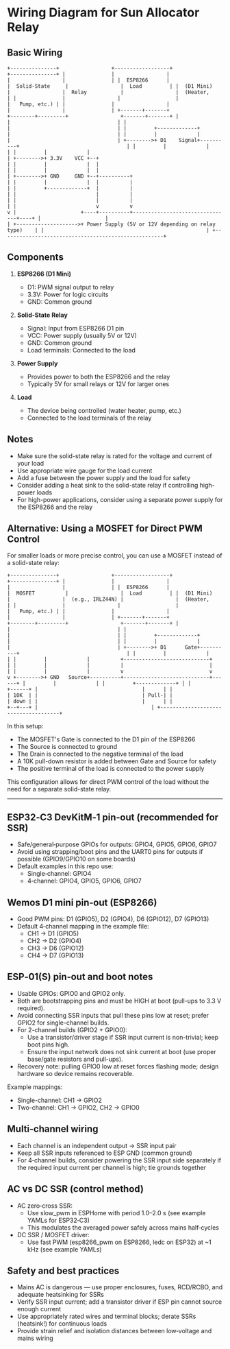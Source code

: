 # Wiring Diagram for Sun Allocator Relay

## Basic Wiring

`
+---------------+                 +------------------+                 +---------------+
|               |                 |                  |                 |               |
|  ESP8266      |                 |  Solid-State     |                 |  Load         |
|  (D1 Mini)    |                 |  Relay           |                 |  (Heater,     |
|               |                 |                  |                 |   Pump, etc.) |
|               |                 |                  |                 |               |
+-------+-------+                 +--------+---------+                 +-------+-------+
        |                                  |                                   |
        |                                  |                                   |
        |         +-------------+          |                                   |
        |         |             |          |                                   |
        +-------->+ D1    Signal+----------+                                   |
        |         |             |                                              |
        |         |             |                                              |
        +-------->+ 3.3V    VCC +--+                                           |
        |         |             |  |                                           |
        |         |             |  |                                           |
        +-------->+ GND     GND +--+----------+                                |
        |         |             |  |          |                                |
        |         +-------------+  |          |                                |
        |                          |          |                                |
        |                          |          |                                |
        |                          v          v                                v
        |                     +----+----------+--------------------------------+----+
        |                     |                                                     |
        +-------------------->+ Power Supply (5V or 12V depending on relay type)    |
                              |                                                     |
                              +-----------------------------------------------------+
`

## Components

1. **ESP8266 (D1 Mini)**
   - D1: PWM signal output to relay
   - 3.3V: Power for logic circuits
   - GND: Common ground

2. **Solid-State Relay**
   - Signal: Input from ESP8266 D1 pin
   - VCC: Power supply (usually 5V or 12V)
   - GND: Common ground
   - Load terminals: Connected to the load

3. **Power Supply**
   - Provides power to both the ESP8266 and the relay
   - Typically 5V for small relays or 12V for larger ones

4. **Load**
   - The device being controlled (water heater, pump, etc.)
   - Connected to the load terminals of the relay

## Notes

- Make sure the solid-state relay is rated for the voltage and current of your load
- Use appropriate wire gauge for the load current
- Add a fuse between the power supply and the load for safety
- Consider adding a heat sink to the solid-state relay if controlling high-power loads
- For high-power applications, consider using a separate power supply for the ESP8266 and the relay

## Alternative: Using a MOSFET for Direct PWM Control

For smaller loads or more precise control, you can use a MOSFET instead of a solid-state relay:

`
+---------------+                 +------------------+                 +---------------+
|               |                 |                  |                 |               |
|  ESP8266      |                 |  MOSFET          |                 |  Load         |
|  (D1 Mini)    |                 |  (e.g., IRLZ44N) |                 |  (Heater,     |
|               |                 |                  |                 |   Pump, etc.) |
|               |                 |                  |                 |               |
+-------+-------+                 +--------+---------+                 +-------+-------+
        |                                  |                                   |
        |                                  |                                   |
        |         +-------------+          |                                   |
        |         |             |          |                                   |
        +-------->+ D1      Gate+----------+                                   |
        |         |             |                                              |
        |         |             |          +----------------------------+      |
        |         |             |          |                            |      |
        |         |             |          v                            v      v
        +-------->+ GND   Source+----------+----------------------------+------+
        |         |             |
        |         +-------------+
        |
        |                                  +------+
        |                                  |      |
        |                                  | 10K  |
        |                                  | Pull-|
        |                                  | down |
        |                                  |      |
        |                                  +--+---+
        |                                     |
        +-------------------------------------+
`

In this setup:
- The MOSFET's Gate is connected to the D1 pin of the ESP8266
- The Source is connected to ground
- The Drain is connected to the negative terminal of the load
- A 10K pull-down resistor is added between Gate and Source for safety
- The positive terminal of the load is connected to the power supply

This configuration allows for direct PWM control of the load without the need for a separate solid-state relay.


---

## ESP32‑C3 DevKitM‑1 pin‑out (recommended for SSR)

- Safe/general‑purpose GPIOs for outputs: GPIO4, GPIO5, GPIO6, GPIO7
- Avoid using strapping/boot pins and the UART0 pins for outputs if possible (GPIO9/GPIO10 on some boards)
- Default examples in this repo use:
  - Single‑channel: GPIO4
  - 4‑channel: GPIO4, GPIO5, GPIO6, GPIO7

## Wemos D1 mini pin‑out (ESP8266)

- Good PWM pins: D1 (GPIO5), D2 (GPIO4), D6 (GPIO12), D7 (GPIO13)
- Default 4‑channel mapping in the example file:
  - CH1 → D1 (GPIO5)
  - CH2 → D2 (GPIO4)
  - CH3 → D6 (GPIO12)
  - CH4 → D7 (GPIO13)

## ESP‑01(S) pin‑out and boot notes

- Usable GPIOs: GPIO0 and GPIO2 only.
- Both are bootstrapping pins and must be HIGH at boot (pull-ups to 3.3 V required).
- Avoid connecting SSR inputs that pull these pins low at reset; prefer GPIO2 for single-channel builds.
- For 2-channel builds (GPIO2 + GPIO0):
  - Use a transistor/driver stage if SSR input current is non-trivial; keep boot pins high.
  - Ensure the input network does not sink current at boot (use proper base/gate resistors and pull-ups).
- Recovery note: pulling GPIO0 low at reset forces flashing mode; design hardware so device remains recoverable.

Example mappings:
- Single-channel: CH1 → GPIO2
- Two-channel: CH1 → GPIO2, CH2 → GPIO0

## Multi‑channel wiring

- Each channel is an independent output → SSR input pair
- Keep all SSR inputs referenced to ESP GND (common ground)
- For 4‑channel builds, consider powering the SSR input side separately if the required input current per channel is high; tie grounds together

## AC vs DC SSR (control method)

- AC zero‑cross SSR:
  - Use slow_pwm in ESPHome with period 1.0–2.0 s (see example YAMLs for ESP32‑C3)
  - This modulates the averaged power safely across mains half‑cycles
- DC SSR / MOSFET driver:
  - Use fast PWM (esp8266_pwm on ESP8266, ledc on ESP32) at ~1 kHz (see example YAMLs)

## Safety and best practices

- Mains AC is dangerous — use proper enclosures, fuses, RCD/RCBO, and adequate heatsinking for SSRs
- Verify SSR input current; add a transistor driver if ESP pin cannot source enough current
- Use appropriately rated wires and terminal blocks; derate SSRs (heatsink!) for continuous loads
- Provide strain relief and isolation distances between low‑voltage and mains wiring
